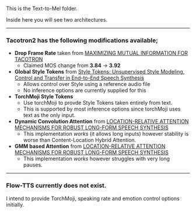 This is the Text-to-Mel folder. 

Inside here you will see two architectures.

---

### Tacotron2 has the following modifications available;

 - **Drop Frame Rate** taken from [MAXIMIZING MUTUAL INFORMATION FOR TACOTRON](https://arxiv.org/pdf/1909.01145.pdf)
	 - Claimed MOS change from **3.84** ->  **3.92**
 - **Global Style Tokens** from [Style Tokens: Unsupervised Style Modeling, Control and Transfer in End-to-End Speech Synthesis](https://arxiv.org/pdf/1803.09017.pdf)
	 - Allows control over Style using a reference audio file
	 - No inference options are currently supplied for this
 - **TorchMoji Style Tokens**
	 - Use torchMoji to provde Style Tokens taken entirely from text.
	 - This is supported by most inference options since torchMoji uses text as the only input.
 - **Dynamic Convolution Attention** from [LOCATION-RELATIVE ATTENTION MECHANISMS FOR ROBUST LONG-FORM
SPEECH SYNTHESIS](https://arxiv.org/pdf/1910.10288.pdf)
	 - This implementation *works* (it allows long inputs) however stability is worse than Content-Location Hybrid Attention.
 - **GMM based Attention** from [LOCATION-RELATIVE ATTENTION MECHANISMS FOR ROBUST LONG-FORM
SPEECH SYNTHESIS](https://arxiv.org/pdf/1910.10288.pdf)
	 - This implementation *works* however struggles with very long pauses.

---

### Flow-TTS currently does not exist.

I intend to provide TorchMoji, speaking rate and emotion control options initially.